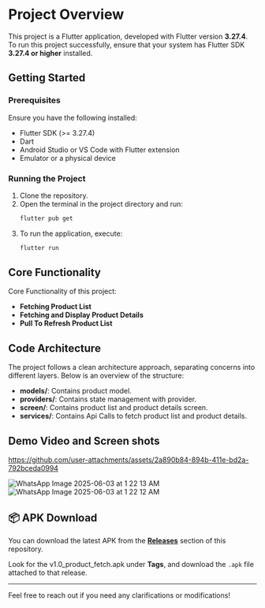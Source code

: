 # Project Overview

This project is a Flutter application, developed with Flutter version **3.27.4**. To run this project successfully, ensure that your system has Flutter SDK **3.27.4 or higher** installed.

## Getting Started

### Prerequisites
Ensure you have the following installed:
- Flutter SDK (>= 3.27.4)
- Dart
- Android Studio or VS Code with Flutter extension
- Emulator or a physical device

### Running the Project
1. Clone the repository.
2. Open the terminal in the project directory and run:
   ```sh
   flutter pub get
   ```
3. To run the application, execute:
   ```sh
   flutter run
   ```

## Core Functionality

Core Functionality of this project: 

- **Fetching Product List**
- **Fetching and Display Product Details**
- **Pull To Refresh Product List**

## Code Architecture

The project follows a clean architecture approach, separating concerns into different layers. Below is an overview of the structure:

- **models/**: Contains product model.
- **providers/**: Contains state management with provider.
- **screen/**: Contains product list and product details screen.
- **services/**: Contains Api Calls to fetch product list and product details.

## Demo Video and Screen shots



https://github.com/user-attachments/assets/2a890b84-894b-411e-bd2a-792bceda0994



![WhatsApp Image 2025-06-03 at 1 22 13 AM](https://github.com/user-attachments/assets/ed0381f3-414a-421a-9039-1538ed9d4c00) ![WhatsApp Image 2025-06-03 at 1 22 12 AM](https://github.com/user-attachments/assets/6e7a90f8-40d3-4a5d-b095-0192ba451c90)




## 📦 APK Download

You can download the latest APK from the [**Releases**](https://github.com/KhawajaFakhar143/Dummy_json_fetching/releases/tag/v1.0_product_fetch) section of this repository.

Look for the v1.0_product_fetch.apk under **Tags**, and download the `.apk` file attached to that release.

---

Feel free to reach out if you need any clarifications or modifications!
